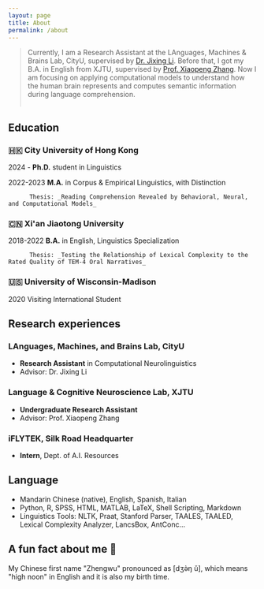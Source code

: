 ```yaml
---
layout: page
title: About
permalink: /about
---
```

> Currently, I am a Research Assistant at the LAnguages, Machines & Brains Lab, CityU, supervised by [Dr. Jixing Li](https://jixing-li.github.io/). Before that, I got my B.A. in English from XJTU, supervised by [Prof. Xiaopeng Zhang](http://gr.xjtu.edu.cn/en/web/zhangxp). Now I am focusing on applying computational models to understand how the human brain represents and computes semantic information during language comprehension.<br><br>

## Education
### 🇭🇰 City University of Hong Kong
2024 -    __Ph.D.__ student in Linguistics

2022-2023 __M.A.__ in Corpus & Empirical Linguistics, with Distinction

          Thesis: _Reading Comprehension Revealed by Behavioral, Neural, and Computational Models_

### 🇨🇳 Xi'an Jiaotong University
2018-2022 __B.A.__ in English, Linguistics Specialization
          
          Thesis: _Testing the Relationship of Lexical Complexity to the Rated Quality of TEM-4 Oral Narratives_

### 🇺🇸 University of Wisconsin-Madison
2020      Visiting International Student

## Research experiences
### LAnguages, Machines, and Brains Lab, CityU
- __Research Assistant__ in Computational Neurolinguistics
- Advisor: Dr. Jixing Li

### Language & Cognitive Neuroscience Lab, XJTU
- __Undergraduate Research Assistant__
- Advisor: Prof. Xiaopeng Zhang

### iFLYTEK, Silk Road Headquarter
- __Intern__, Dept. of A.I. Resources

## Language
- Mandarin Chinese (native), English, Spanish, Italian
- Python, R, SPSS, HTML, MATLAB, LaTeX, Shell Scripting, Markdown
- Linguistics Tools: NLTK, Praat, Stanford Parser, TAALES, TAALED, Lexical Complexity Analyzer, LancsBox, AntConc...

## A fun fact about me 🥳
My Chinese first name "Zhengwu" pronounced as [dʒə̀ŋ ǔ], which means "high noon" in English and it is also my birth time.  
